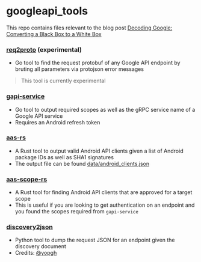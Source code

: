 
# googleapi_tools

This repo contains files relevant to the blog post [Decoding Google: Converting a Black Box to a White Box](https://brutecat.com/articles/decoding-google)

### [req2proto](./req2proto) (experimental)
- Go tool to find the request protobuf of any Google API endpoint by bruting all parameters via protojson error messages
> This tool is currently experimental

### [gapi-service](./gapi-service)
- Go tool to output required scopes as well as the gRPC service name of a Google API service
- Requires an Android refresh token

### [aas-rs](./aas-rs)
- A Rust tool to output valid Android API clients given a list of Android package IDs as well as SHA1 signatures
- The output file can be found [data/android_clients.json](data/android_clients.json)

### [aas-scope-rs](./aas-scope-rs)
- A Rust tool for finding Android API clients that are approved for a target scope
- This is useful if you are looking to get authentication on an endpoint and you found the scopes required from `gapi-service`

### [discovery2json](https://github.com/yopgh/discovery2json)
- Python tool to dump the request JSON for an endpoint given the discovery document
- Credits: [@yopgh](https://github.com/yopgh)
